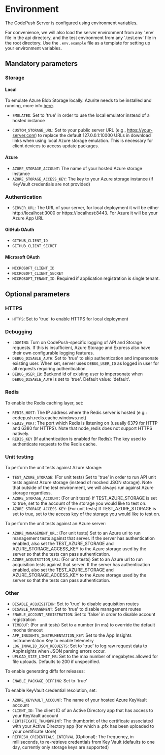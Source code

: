 # Environment

The CodePush Server is configured using environment variables.

For convenience, we will also load the server environment from any '.env' file in the api directory, and the test environment from any '.test.env' file in the root directory. Use the `.env.example` file as a template for setting up your environment variables.

## Mandatory parameters

### Storage

#### Local

To emulate Azure Blob Storage locally. Azurite needs to be installed and running, more info [here](README.md#local).
- `EMULATED`: Set to 'true' in order to use the local emulator instead of a hosted instance

- `CUSTOM_STORAGE_URL`: Set to your public server URL (e.g., https://your-server.com) to replace the default 127.0.0.1:10000 URLs in download links when using local Azure storage emulation. This is necessary for client devices to access update packages.


#### Azure
- `AZURE_STORAGE_ACCOUNT`: The name of your hosted Azure storage instance
- `AZURE_STORAGE_ACCESS_KEY`: The key to your Azure storage instance (if KeyVault credentials are not provided)

### Authentication 

- `SERVER_URL`: The URL of your server, for local deployment it will be either http://localhost:3000 or https://localhost:8443. For Azure it will be your Azure App URL

#### GitHub OAuth 

- `GITHUB_CLIENT_ID`
- `GITHUB_CLIENT_SECRET`

#### Microsoft OAuth

- `MICROSOFT_CLIENT_ID`
- `MICROSOFT_CLIENT_SECRET`
- `MICROSOFT_TENANT_ID`: Required if application registration is single tenant.

## Optional parameters

### HTTPS
- `HTTPS`: Set to 'true' to enable HTTPS for local deployment

### Debugging

- `LOGGING`: Turn on CodePush-specific logging of API and Storage requests. If this is insufficient, Azure Storage and Express also have their own configurable logging features.
- `DEBUG_DISABLE_AUTH`: Set to 'true' to skip authentication and impersonate existing user. When set, server uses `DEBUG_USER_ID` as logged in user for all requests requiring authentication.
- `DEBUG_USER_ID`: Backend id of existing user to impersonate when `DEBUG_DISABLE_AUTH` is set to 'true'. Default value: 'default'. 

### Redis
To enable the Redis caching layer, set:

- `REDIS_HOST`: The IP address where the Redis server is hosted (e.g.: codepush.redis.cache.windows.net)
- `REDIS_PORT`: The port which Redis is listening on (usually 6379 for HTTP and 6380 for HTTPS). Note that node_redis does not support HTTPS natively.
- `REDIS_KEY` (If authentication is enabled for Redis): The key used to authenticate requests to the Redis cache.

### Unit testing
To perform the unit tests against Azure storage:

- `TEST_AZURE_STORAGE`: (For unit tests) Set to 'true' in order to run API unit tests against Azure storage (instead of mocked JSON storage). Note that outside of the test environment, we will always run against Azure storage regardless.
- `AZURE_STORAGE_ACCOUNT`: (For unit tests) If TEST_AZURE_STORAGE is set to true, set to the account of the storage you would like to test on.
- `AZURE_STORAGE_ACCESS_KEY`: (For unit tests) If TEST_AZURE_STORAGE is set to true, set to the access key of the storage you would like to test on.

To perform the unit tests against an Azure server:

- `AZURE_MANAGEMENT_URL`: (For unit tests) Set to an Azure url to run management tests against that server. If the server has authentication enabled, also set the TEST_AZURE_STORAGE and AZURE_STORAGE_ACCESS_KEY to the Azure storage used by the server so that the tests can pass authentication.
- `AZURE_ACQUISITION_URL`: (For unit tests) Set to an Azure url to run acquisition tests against that server. If the server has authentication enabled, also set the TEST_AZURE_STORAGE and AZURE_STORAGE_ACCESS_KEY to the Azure storage used by the server so that the tests can pass authentication.

### Other

- `DISABLE_ACQUISITION`: Set to 'true' to disable acquisition routes
- `DISABLE_MANAGEMENT`: Set to 'true' to disable management routes
- `ENABLE_ACCOUNT_REGISTRATION`: Set to 'false' in order to disable account registration
- `TIMEOUT`: (For unit tests) Set to a number (in ms) to override the default mocha timeout
- `APP_INSIGHTS_INSTRUMENTATION_KEY`: Set to the App Insights Instrumentation Key to enable telemetry
- `LOG_INVALID_JSON_REQUESTS`: Set to 'true' to log raw request data to AppInsights when JSON parsing errors occur.
- `UPLOAD_SIZE_LIMIT_MB`: Set to the max number of megabytes allowed for file uploads. Defaults to 200 if unspecified.

To enable generating diffs for releases:

- `ENABLE_PACKAGE_DIFFING`: Set to 'true'

To enable KeyVault credential resolution, set:

- `AZURE_KEYVAULT_ACCOUNT`: The name of your hosted Azure KeyVault account
- `CLIENT_ID`: The client ID of an Active Directory app that has access to your KeyVault account
- `CERTIFICATE_THUMBPRINT`: The thumbprint of the certificate associated with your Active Directory app (for which a .pfx has been uploaded to your certificate store)
- `REFRESH_CREDENTIALS_INTERVAL` (Optional): The frequency, in milliseconds, to re-retrieve credentials from Key Vault (defaults to one day, currently only storage keys are supported)
